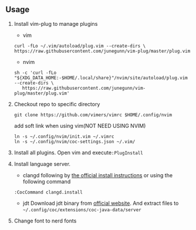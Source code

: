 ## Usage
1. Install vim-plug to manage plugins

	* vim
    ```shell
	curl -fLo ~/.vim/autoload/plug.vim --create-dirs \
    https://raw.githubusercontent.com/junegunn/vim-plug/master/plug.vim
	```
	* nvim
    ```shell
    sh -c 'curl -fLo "${XDG_DATA_HOME:-$HOME/.local/share}"/nvim/site/autoload/plug.vim --create-dirs \
       https://raw.githubusercontent.com/junegunn/vim-plug/master/plug.vim'
    ```
2. Checkout repo to specific directory

    ```shell
	git clone https://github.com/vimers/vimrc $HOME/.config/nvim
	```
    add soft link when using vim(NOT NEED USING NVIM)
    ```shell
    ln -s ~/.config/nvim/init.vim ~/.vimrc
    ln -s ~/.config/nvim/coc-settings.json ~/.vim/
    ```
3. Install all plugins. Open vim and execute`:PlugInstall`
4. Install language server.
    - clangd
	following by [the official install instructions](https://github.com/clangd/clangd/releases) or using the following command

	```vimscript
	:CocCommand clangd.install
	```
	- jdt
	Download jdt binary from [official website](https://download.eclipse.org/jdtls/snapshots/?d).
	And extract files to `~/.config/coc/extensions/coc-java-data/server`
5. Change font to nerd fonts
